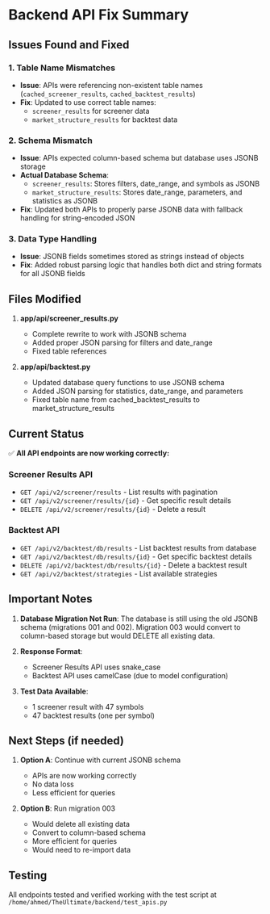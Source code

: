 # Backend API Fix Summary

## Issues Found and Fixed

### 1. Table Name Mismatches
- **Issue**: APIs were referencing non-existent table names (`cached_screener_results`, `cached_backtest_results`)
- **Fix**: Updated to use correct table names:
  - `screener_results` for screener data
  - `market_structure_results` for backtest data

### 2. Schema Mismatch
- **Issue**: APIs expected column-based schema but database uses JSONB storage
- **Actual Database Schema**:
  - `screener_results`: Stores filters, date_range, and symbols as JSONB
  - `market_structure_results`: Stores date_range, parameters, and statistics as JSONB
- **Fix**: Updated both APIs to properly parse JSONB data with fallback handling for string-encoded JSON

### 3. Data Type Handling
- **Issue**: JSONB fields sometimes stored as strings instead of objects
- **Fix**: Added robust parsing logic that handles both dict and string formats for all JSONB fields

## Files Modified

1. **app/api/screener_results.py**
   - Complete rewrite to work with JSONB schema
   - Added proper JSON parsing for filters and date_range
   - Fixed table references

2. **app/api/backtest.py**
   - Updated database query functions to use JSONB schema
   - Added JSON parsing for statistics, date_range, and parameters
   - Fixed table name from cached_backtest_results to market_structure_results

## Current Status

✅ **All API endpoints are now working correctly:**

### Screener Results API
- `GET /api/v2/screener/results` - List results with pagination
- `GET /api/v2/screener/results/{id}` - Get specific result details
- `DELETE /api/v2/screener/results/{id}` - Delete a result

### Backtest API
- `GET /api/v2/backtest/db/results` - List backtest results from database
- `GET /api/v2/backtest/db/results/{id}` - Get specific backtest details
- `DELETE /api/v2/backtest/db/results/{id}` - Delete a backtest result
- `GET /api/v2/backtest/strategies` - List available strategies

## Important Notes

1. **Database Migration Not Run**: The database is still using the old JSONB schema (migrations 001 and 002). Migration 003 would convert to column-based storage but would DELETE all existing data.

2. **Response Format**: 
   - Screener Results API uses snake_case
   - Backtest API uses camelCase (due to model configuration)

3. **Test Data Available**:
   - 1 screener result with 47 symbols
   - 47 backtest results (one per symbol)

## Next Steps (if needed)

1. **Option A**: Continue with current JSONB schema
   - APIs are now working correctly
   - No data loss
   - Less efficient for queries

2. **Option B**: Run migration 003
   - Would delete all existing data
   - Convert to column-based schema
   - More efficient for queries
   - Would need to re-import data

## Testing

All endpoints tested and verified working with the test script at `/home/ahmed/TheUltimate/backend/test_apis.py`